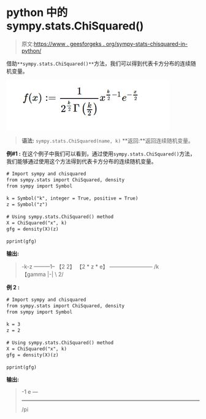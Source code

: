 # python 中的 sympy.stats.ChiSquared()

> 原文:[https://www . geesforgeks . org/sympy-stats-chisquared-in-python/](https://www.geeksforgeeks.org/sympy-stats-chisquared-in-python/)

借助`**sympy.stats.ChiSquared()**`方法，我们可以得到代表卡方分布的连续随机变量。

![](img/f9eb7cc468b635af275eb6227affe8a5.png)

> **语法:** `sympy.stats.ChiSquared(name, k)`
> **返回:**返回连续随机变量。

**例#1 :**
在这个例子中我们可以看到，通过使用`sympy.stats.ChiSquared()`方法，我们能够通过使用这个方法得到代表卡方分布的连续随机变量。

```
# Import sympy and chisquared
from sympy.stats import ChiSquared, density
from sympy import Symbol

k = Symbol("k", integer = True, positive = True)
z = Symbol("z")

# Using sympy.stats.ChiSquared() method
X = ChiSquared("x", k)
gfg = density(X)(z)

pprint(gfg)
```

**输出:**

> -k-z
> ———1–
> 【2 2】
> 【2 * z * e】
> ————————
> /k \
> 【gamma |-|
> \ 2/

**例 2 :**

```
# Import sympy and chisquared
from sympy.stats import ChiSquared, density
from sympy import Symbol

k = 3
z = 2

# Using sympy.stats.ChiSquared() method
X = ChiSquared("x", k)
gfg = density(X)(z)

pprint(gfg)
```

**输出:**

> -1
> e
> —
> _ _ _ _
> \/pi